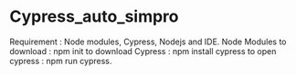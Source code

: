 # Cypress_auto_simpro
Requirement : Node modules, Cypress, Nodejs and IDE.
Node Modules to download : npm init
to download Cypress : npm install cypress
to open cypress : npm run cypress.
